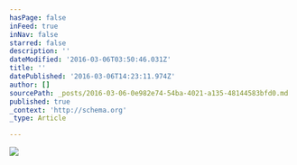 ```yaml
---
hasPage: false
inFeed: true
inNav: false
starred: false
description: ''
dateModified: '2016-03-06T03:50:46.031Z'
title: ''
datePublished: '2016-03-06T14:23:11.974Z'
author: []
sourcePath: _posts/2016-03-06-0e982e74-54ba-4021-a135-48144583bfd0.md
published: true
_context: 'http://schema.org'
_type: Article

---
```

![](https://the-grid-user-content.s3-us-west-2.amazonaws.com/7c081d74-3b81-4024-abb9-138d947b5c05.jpg)